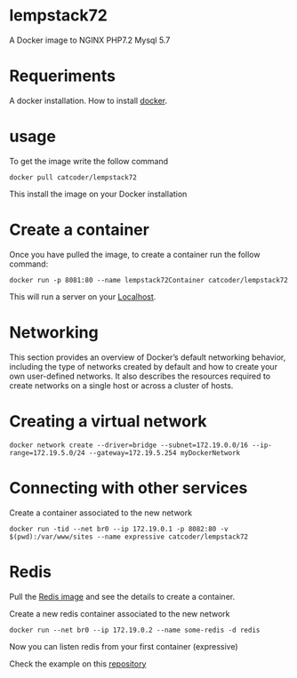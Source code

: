 # lempstack72
A Docker image to NGINX PHP7.2 Mysql 5.7

# Requeriments

A docker installation. How to install [docker](https://docs.docker.com/install/ "Docker installation").

# usage
To get the image write the follow command

` docker pull catcoder/lempstack72 `

This install the image on your Docker installation

# Create a container

Once you have pulled the image, to create a container run the follow command:

` docker run -p 8081:80 --name lempstack72Container catcoder/lempstack72 `

This will run a server on your [Localhost](http://localhost:8081 "Docker installation").

# Networking
This section provides an overview of Docker’s default networking behavior, including the type of networks created by default and how to create your own user-defined networks. It also describes the resources required to create networks on a single host or across a cluster of hosts.

# Creating a virtual network

` docker network create --driver=bridge --subnet=172.19.0.0/16 --ip-range=172.19.5.0/24 --gateway=172.19.5.254 myDockerNetwork `

# Connecting with other services

Create a container associated to the new network

` docker run -tid --net br0 --ip 172.19.0.1 -p 8082:80 -v $(pwd):/var/www/sites --name expressive catcoder/lempstack72 `

# Redis
Pull the [Redis image](https://hub.docker.com/_/redis "Docker installation") and see the details to create a container.

Create a new redis container associated to the new network

` docker run --net br0 --ip 172.19.0.2 --name some-redis -d redis `

Now you can listen redis from your first container (expressive)

Check the example on this [repository](https://github.com/catcoderphp/expressive-example/blob/master/src/App/Services/RedisConnector.php "Docker installation")